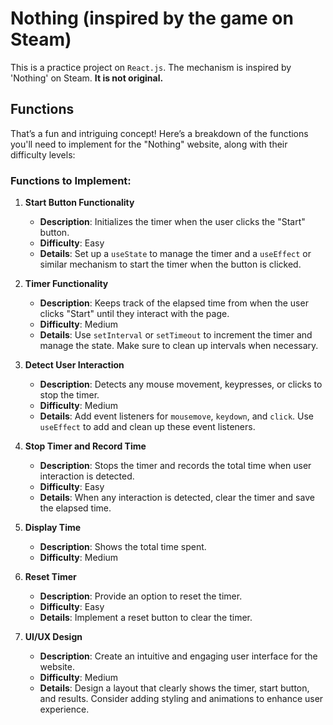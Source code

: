 # Nothing (inspired by the game on Steam)

This is a practice project on `React.js`. The mechanism is inspired by 'Nothing' on Steam. **It is not original.**


## Functions

That’s a fun and intriguing concept! Here’s a breakdown of the functions you'll need to implement for the "Nothing" website, along with their difficulty levels:

### Functions to Implement:

1. **Start Button Functionality**
   - **Description**: Initializes the timer when the user clicks the "Start" button.
   - **Difficulty**: Easy
   - **Details**: Set up a `useState` to manage the timer and a `useEffect` or similar mechanism to start the timer when the button is clicked.

2. **Timer Functionality**
   - **Description**: Keeps track of the elapsed time from when the user clicks "Start" until they interact with the page.
   - **Difficulty**: Medium
   - **Details**: Use `setInterval` or `setTimeout` to increment the timer and manage the state. Make sure to clean up intervals when necessary.

3. **Detect User Interaction**
   - **Description**: Detects any mouse movement, keypresses, or clicks to stop the timer.
   - **Difficulty**: Medium
   - **Details**: Add event listeners for `mousemove`, `keydown`, and `click`. Use `useEffect` to add and clean up these event listeners.

4. **Stop Timer and Record Time**
   - **Description**: Stops the timer and records the total time when user interaction is detected.
   - **Difficulty**: Easy
   - **Details**: When any interaction is detected, clear the timer and save the elapsed time.

5. **Display Time**
   - **Description**: Shows the total time spent.
   - **Difficulty**: Medium


6. **Reset Timer**
   - **Description**: Provide an option to reset the timer.
   - **Difficulty**: Easy
   - **Details**: Implement a reset button to clear the timer.

8. **UI/UX Design**
   - **Description**: Create an intuitive and engaging user interface for the website.
   - **Difficulty**: Medium
   - **Details**: Design a layout that clearly shows the timer, start button, and results. Consider adding styling and animations to enhance user experience.

